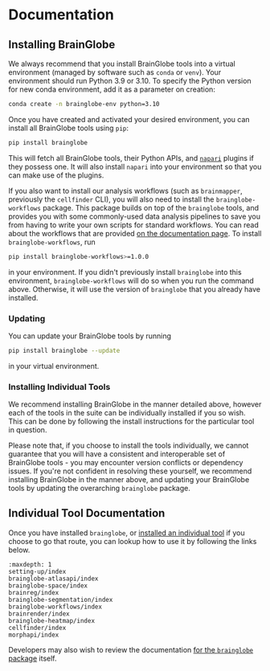 # Documentation

## Installing BrainGlobe

We always recommend that you install BrainGlobe tools into a virtual environment (managed by software such as `conda` or `venv`).
Your environment should run Python 3.9 or 3.10. To specify the Python version for new conda environment, add it as a parameter on creation:

```bash
conda create -n brainglobe-env python=3.10
```

Once you have created and activated your desired environment, you can install all BrainGlobe tools using `pip`:

```bash
pip install brainglobe
```

This will fetch all BrainGlobe tools, their Python APIs, and [`napari`](https://napari.org) plugins if they possess one.
It will also install `napari` into your environment so that you can make use of the plugins.

If you also want to install our analysis workflows (such as `brainmapper`, previously the `cellfinder` CLI), you will also need to install the `brainglobe-workflows` package.
This package builds on top of the `brainglobe` tools, and provides you with some commonly-used data analysis pipelines to save you from having to write your own scripts for standard workflows.
You can read about the workflows that are provided [on the documentation page](./brainglobe-workflows/index.md).
To install `brainglobe-workflows`, run

```bash
pip install brainglobe-workflows>=1.0.0
```

in your environment.
If you didn't previously install `brainglobe` into this environment, `brainglobe-workflows` will do so when you run the command above.
Otherwise, it will use the version of `brainglobe` that you already have installed.

### Updating

You can update your BrainGlobe tools by running

```bash
pip install brainglobe --update
```

in your virtual environment.

### Installing Individual Tools

We recommend installing BrainGlobe in the manner detailed above, however each of the tools in the suite can be individually installed if you so wish.
This can be done by following the install instructions for the particular tool in question.

Please note that, if you choose to install the tools individually, we cannot guarantee that you will have a consistent and interoperable set of BrainGlobe tools - you may encounter version conflicts or dependency issues.
If you're not confident in resolving these yourself, we recommend installing BrainGlobe in the manner above, and updating your BrainGlobe tools by updating the overarching `brainglobe` package.

## Individual Tool Documentation

Once you have installed `brainglobe`, or [installed an individual tool](#installing-individual-tools) if you choose to go that route, you can lookup how to use it by following the links below.

```{toctree}
:maxdepth: 1
setting-up/index
brainglobe-atlasapi/index
brainglobe-space/index
brainreg/index
brainglobe-segmentation/index
brainglobe-workflows/index
brainrender/index
brainglobe-heatmap/index
cellfinder/index
morphapi/index
```

Developers may also wish to review the documentation [for the `brainglobe` package](/community/developers/repositories/brainglobe-meta/index.md) itself.
